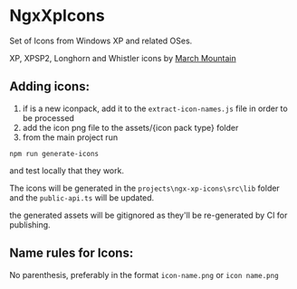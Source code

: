 # NgxXpIcons

Set of Icons from Windows XP and related OSes.

XP, XPSP2, Longhorn and Whistler icons by [March Mountain](https://www.deviantart.com/marchmountain/art/Windows-XP-High-Resolution-Icon-Pack-916042853)

## Adding icons:
1. if is a new iconpack, add it to the `extract-icon-names.js` file in order to be processed
2. add the icon png file to the assets/{icon pack type} folder
3. from the main project run
```
npm run generate-icons
```
and test locally that they work.

The icons will be generated in the `projects\ngx-xp-icons\src\lib` folder and the `public-api.ts` will be updated.

the generated assets will be gitignored as they'll be re-generated by CI for publishing.

## Name rules for Icons:
No parenthesis, preferably in the format `icon-name.png` or `icon name.png`
